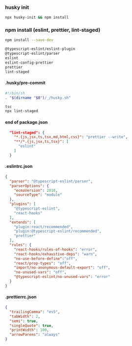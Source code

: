 ### husky init
```sh
npx husky-init && npm install 
```

### npm install (eslint, prettier, lint-staged)

```sh
npm install --save-dev

@typescript-eslint/eslint-plugin
@typescript-eslint/parser
eslint
eslint-config-prettier
prettier
lint-staged

```

#### .husky/pre-commit
```sh
#!/bin/sh
. "$(dirname "$0")/_/husky.sh"

tsc
npx lint-staged
```

#### end of package.json
```json
  "lint-staged": {
    "*.{js,jsx,ts,tsx,md,html,css}": "prettier --write",
    "**/*.{js,jsx,ts,tsx}": [
      "eslint"
    ]
  }
```

#### .eslintrc.json
```json
{
  "parser": "@typescript-eslint/parser",
  "parserOptions": {
    "ecmaVersion": 2018,
    "sourceType": "module"
  },
  "plugins": [
    "@typescript-eslint",
    "react-hooks"
  ],
  "extends": [
    "plugin:react/recommended",
    "plugin:@typescript-eslint/recommended",
    "prettier"
  ],
  "rules": {
    "react-hooks/rules-of-hooks": "error",
    "react-hooks/exhaustive-deps": "warn",
    "no-use-before-define":"off",
    "react/prop-types": "off",
    "import/no-anonymous-default-export": "off",
    "no-unused-vars": "off",
    "@typescript-eslint/no-unused-vars": "error"
  }
}
```

#### .prettierrc.json
```json
{
  "trailingComma": "es5",
  "tabWidth": 2,
  "semi": true,
  "singleQuote": true,
  "printWidth": 100,
  "arrowParens": "always"
}
```
